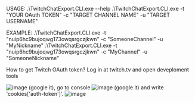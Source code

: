 USAGE: .\TwitchChatExport.CLI.exe --help
       .\TwitchChatExport.CLI.exe -t "YOUR OAuth TOKEN" -c "TARGET CHANNEL NAME" -u "TARGET USERNAME"

EXAMPLE: .\TwitchChatExport.CLI.exe -t "nuip6hc9bujoqwg173owqsrgczjkwn" -c "SomeoneChannel" -u "MyNickname"
         .\TwitchChatExport.CLI.exe -t "nuip6hc9bujoqwg173owqsrgczjkwn" -c "MyChannel" -u "SomeoneNickname"

How to get Twitch OAuth token? Log in at twitch.tv and open deveploment tools
                     
![image](https://user-images.githubusercontent.com/31783623/224462932-937552f9-58ae-4643-97a1-721f630c4f4a.png)
(google it), go to console 
![image](https://user-images.githubusercontent.com/31783623/224462954-2370b749-6046-423b-9956-3bb0cb8573d0.png)
(google it) and write 'cookies['auth-token']'.
![image](https://user-images.githubusercontent.com/31783623/224490290-8f8e32db-be30-4d5a-9d72-2d561205b8fd.png)
